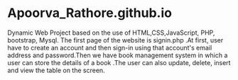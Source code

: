 # Apoorva_Rathore.github.io
Dynamic Web Project based on the use of HTML,CSS,JavaScript, PHP, bootstrap, Mysql.
The first page of the website is signin.php .At first, user have to create an account and then sign-in using that account's email address and password.Then we have book management system in which a user can store the details of a book .The user can also update, delete, insert and view the table on the screen. 
